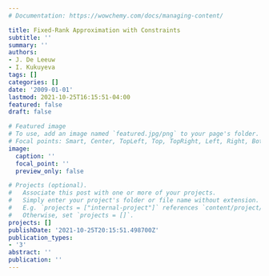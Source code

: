 ```yaml
---
# Documentation: https://wowchemy.com/docs/managing-content/

title: Fixed-Rank Approximation with Constraints
subtitle: ''
summary: ''
authors:
- J. De Leeuw
- I. Kukuyeva
tags: []
categories: []
date: '2009-01-01'
lastmod: 2021-10-25T16:15:51-04:00
featured: false
draft: false

# Featured image
# To use, add an image named `featured.jpg/png` to your page's folder.
# Focal points: Smart, Center, TopLeft, Top, TopRight, Left, Right, BottomLeft, Bottom, BottomRight.
image:
  caption: ''
  focal_point: ''
  preview_only: false

# Projects (optional).
#   Associate this post with one or more of your projects.
#   Simply enter your project's folder or file name without extension.
#   E.g. `projects = ["internal-project"]` references `content/project/deep-learning/index.md`.
#   Otherwise, set `projects = []`.
projects: []
publishDate: '2021-10-25T20:15:51.498700Z'
publication_types:
- '3'
abstract: ''
publication: ''
---
```

